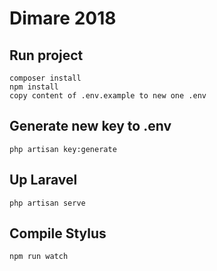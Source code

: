 # Dimare 2018

## Run project
```
composer install
npm install
copy content of .env.example to new one .env
```
## Generate new key to .env
```
php artisan key:generate
```
## Up Laravel
```
php artisan serve
```
## Compile Stylus
```
npm run watch
```
